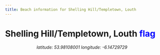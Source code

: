 ```yaml
---
title: Beach information for Shelling Hill/Templetown, Louth
---
```

# Shelling Hill/Templetown, Louth <span class="material-icons" style="color: blue;">flag</span>

<div align="center"><i>latitude: 53.98108001 longitude: -6.14729729</i></div>